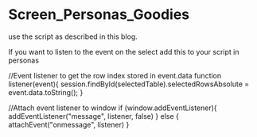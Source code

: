 # Screen_Personas_Goodies

use the script as described in this blog.

If you want to listen to the event on the select add this to your script in personas

//Event listener to get the row index stored in event.data
function listener(event){
	session.findById(selectedTable).selectedRowsAbsolute = event.data.toString();
}

//Attach event listener to window
if (window.addEventListener){
  addEventListener("message", listener, false)
} else {
  attachEvent("onmessage", listener)
}
